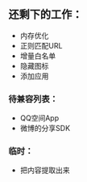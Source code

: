 ## 还剩下的工作：
* 内存优化
* 正则匹配URL
* 增量白名单
* 隐藏图标
* 添加应用

### 待兼容列表：
* QQ空间App
* 微博的分享SDK

### 临时：
* 把内容提取出来